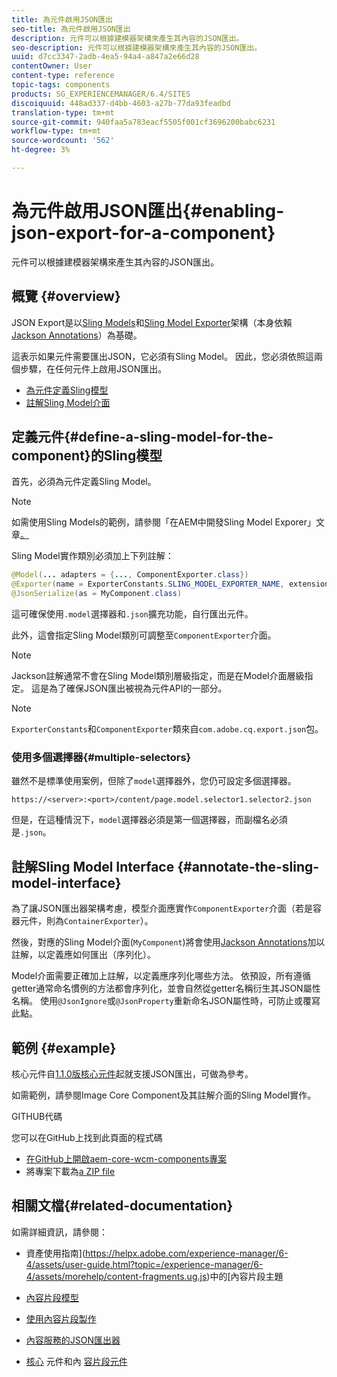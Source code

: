 ```yaml
---
title: 為元件啟用JSON匯出
seo-title: 為元件啟用JSON匯出
description: 元件可以根據建模器架構來產生其內容的JSON匯出。
seo-description: 元件可以根據建模器架構來產生其內容的JSON匯出。
uuid: d7cc3347-2adb-4ea5-94a4-a847a2e66d28
contentOwner: User
content-type: reference
topic-tags: components
products: SG_EXPERIENCEMANAGER/6.4/SITES
discoiquuid: 448ad337-d4bb-4603-a27b-77da93feadbd
translation-type: tm+mt
source-git-commit: 940faa5a783eacf5505f001cf3696200babc6231
workflow-type: tm+mt
source-wordcount: '562'
ht-degree: 3%

---
```



# 為元件啟用JSON匯出{#enabling-json-export-for-a-component}

元件可以根據建模器架構來產生其內容的JSON匯出。

## 概覽 {#overview}

JSON Export是以[Sling Models](https://sling.apache.org/documentation/bundles/models.html)和[Sling Model Exporter](https://sling.apache.org/documentation/bundles/models.html#exporter-framework-since-130)架構（本身依賴[Jackson Annotations](https://github.com/FasterXML/jackson-annotations/wiki/Jackson-Annotations)）為基礎。

這表示如果元件需要匯出JSON，它必須有Sling Model。 因此，您必須依照這兩個步驟，在任何元件上啟用JSON匯出。

* [為元件定義Sling模型](/help/sites-developing/json-exporter-components.md#define-a-sling-model-for-the-component)
* [註解Sling Model介面](#annotate-the-sling-model-interface)

## 定義元件{#define-a-sling-model-for-the-component}的Sling模型

首先，必須為元件定義Sling Model。

>[!NOTE]
>
>如需使用Sling Models的範例，請參閱「在AEM中開發Sling Model Exporer」文章[。](https://helpx.adobe.com/experience-manager/kt/platform-repository/using/sling-model-exporter-tutorial-develop.html)

Sling Model實作類別必須加上下列註解：

```java
@Model(... adapters = {..., ComponentExporter.class})
@Exporter(name = ExporterConstants.SLING_MODEL_EXPORTER_NAME, extensions = ExporterConstants.SLING_MODEL_EXTENSION)
@JsonSerialize(as = MyComponent.class)
```

這可確保使用`.model`選擇器和`.json`擴充功能，自行匯出元件。

此外，這會指定Sling Model類別可調整至`ComponentExporter`介面。

>[!NOTE]
>
>Jackson註解通常不會在Sling Model類別層級指定，而是在Model介面層級指定。 這是為了確保JSON匯出被視為元件API的一部分。

>[!NOTE]
>
>`ExporterConstants`和`ComponentExporter`類來自`com.adobe.cq.export.json`包。

### 使用多個選擇器{#multiple-selectors}

雖然不是標準使用案例，但除了`model`選擇器外，您仍可設定多個選擇器。

```
https://<server>:<port>/content/page.model.selector1.selector2.json
```

但是，在這種情況下，`model`選擇器必須是第一個選擇器，而副檔名必須是`.json`。

## 註解Sling Model Interface {#annotate-the-sling-model-interface}

為了讓JSON匯出器架構考慮，模型介面應實作`ComponentExporter`介面（若是容器元件，則為`ContainerExporter`）。

然後，對應的Sling Model介面(`MyComponent`)將會使用[Jackson Annotations](https://github.com/FasterXML/jackson-annotations/wiki/Jackson-Annotations)加以註解，以定義應如何匯出（序列化）。

Model介面需要正確加上註解，以定義應序列化哪些方法。 依預設，所有遵循getter通常命名慣例的方法都會序列化，並會自然從getter名稱衍生其JSON屬性名稱。 使用`@JsonIgnore`或`@JsonProperty`重新命名JSON屬性時，可防止或覆寫此點。

## 範例 {#example}

核心元件自[1.1.0版核心元件](https://docs.adobe.com/content/help/zh-Hant/experience-manager-core-components/using/introduction.html)起就支援JSON匯出，可做為參考。

如需範例，請參閱Image Core Component及其註解介面的Sling Model實作。

GITHUB代碼

您可以在GitHub上找到此頁面的程式碼

* [在GitHub上開啟aem-core-wcm-components專案](https://github.com/Adobe-Marketing-Cloud/aem-core-wcm-components)
* 將專案下載為[a ZIP file](https://github.com/Adobe-Marketing-Cloud/aem-core-wcm-components/archive/master.zip)

## 相關文檔{#related-documentation}

如需詳細資訊，請參閱：

* 資產使用指南](https://helpx.adobe.com/experience-manager/6-4/assets/user-guide.html?topic=/experience-manager/6-4/assets/morehelp/content-fragments.ug.js)中的[內容片段主題

* [內容片段模型](/help/assets/content-fragments-models.md)
* [使用內容片段製作](/help/sites-authoring/content-fragments.md)
* [內容服務的JSON匯出器](/help/sites-developing/json-exporter.md)
* [核心](https://docs.adobe.com/content/help/en/experience-manager-core-components/using/introduction.html) 元件和內 [容片段元件](https://helpx.adobe.com/experience-manager/core-components/using/content-fragment-component.html)

